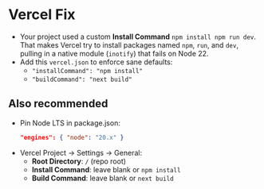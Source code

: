 # Vercel Fix
- Your project used a custom **Install Command** `npm install npm run dev`. That makes Vercel try to install packages named `npm`, `run`, and `dev`, pulling in a native module (`inotify`) that fails on Node 22.
- Add this `vercel.json` to enforce sane defaults:
  - `"installCommand": "npm install"`
  - `"buildCommand": "next build"`

## Also recommended
- Pin Node LTS in package.json:
  ```json
  "engines": { "node": "20.x" }
  ```
- Vercel Project → Settings → General:
  - **Root Directory**: `/` (repo root)
  - **Install Command**: leave blank or `npm install`
  - **Build Command**: leave blank or `next build`
